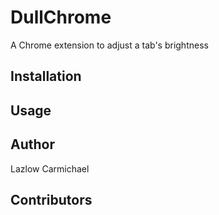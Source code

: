 # DullChrome
A Chrome extension to adjust a tab's brightness

## Installation

## Usage

## Author
Lazlow Carmichael

## Contributors
